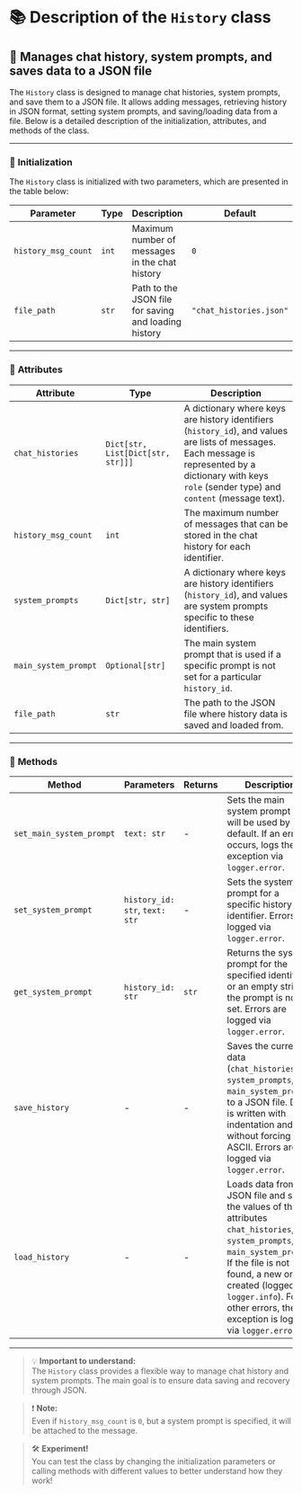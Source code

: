 # 📚 Description of the `History` class

## 🚀 Manages chat history, system prompts, and saves data to a JSON file

The `History` class is designed to manage chat histories, system prompts, and save them to a JSON file. It allows adding messages, retrieving history in JSON format, setting system prompts, and saving/loading data from a file. Below is a detailed description of the initialization, attributes, and methods of the class.

---

### 📨 **Initialization**

The `History` class is initialized with two parameters, which are presented in the table below:

| Parameter           | Type  | Description                                          | Default                 |
|---------------------|-------|------------------------------------------------------|-------------------------|
| `history_msg_count` | `int` | Maximum number of messages in the chat history       | `0`                     |
| `file_path`         | `str` | Path to the JSON file for saving and loading history | `"chat_histories.json"` |

---

### 🎯 **Attributes**

| Attribute            | Type                              | Description                                                                                                                                                                                                |
|----------------------|-----------------------------------|------------------------------------------------------------------------------------------------------------------------------------------------------------------------------------------------------------|
| `chat_histories`     | `Dict[str, List[Dict[str, str]]]` | A dictionary where keys are history identifiers (`history_id`), and values are lists of messages. Each message is represented by a dictionary with keys `role` (sender type) and `content` (message text). |
| `history_msg_count`  | `int`                             | The maximum number of messages that can be stored in the chat history for each identifier.                                                                                                                 |
| `system_prompts`     | `Dict[str, str]`                  | A dictionary where keys are history identifiers (`history_id`), and values are system prompts specific to these identifiers.                                                                               |
| `main_system_prompt` | `Optional[str]`                   | The main system prompt that is used if a specific prompt is not set for a particular `history_id`.                                                                                                         |
| `file_path`          | `str`                             | The path to the JSON file where history data is saved and loaded from.                                                                                                                                     |

---

### 📜 **Methods**

| Method                   | Parameters                     | Returns | Description                                                                                                                                                                                                                                                                |
|--------------------------|--------------------------------|---------|----------------------------------------------------------------------------------------------------------------------------------------------------------------------------------------------------------------------------------------------------------------------------|
| `set_main_system_prompt` | `text: str`                    | -       | Sets the main system prompt that will be used by default. If an error occurs, logs the exception via `logger.error`.                                                                                                                                                       |
| `set_system_prompt`      | `history_id: str`, `text: str` | -       | Sets the system prompt for a specific history identifier. Errors are logged via `logger.error`.                                                                                                                                                                            |
| `get_system_prompt`      | `history_id: str`              | `str`   | Returns the system prompt for the specified identifier or an empty string if the prompt is not set. Errors are logged via `logger.error`.                                                                                                                                  |
| `save_history`           | -                              | -       | Saves the current data (`chat_histories`, `system_prompts`, `main_system_prompt`) to a JSON file. Data is written with indentation and without forcing ASCII. Errors are logged via `logger.error`.                                                                        |
| `load_history`           | -                              | -       | Loads data from the JSON file and sets the values of the attributes `chat_histories`, `system_prompts`, and `main_system_prompt`. If the file is not found, a new one is created (logged via `logger.info`). For other errors, the exception is logged via `logger.error`. |

---

> 💡 **Important to understand:**  
> The `History` class provides a flexible way to manage chat history and system prompts. The main goal is to ensure data saving and recovery through JSON.

> ❗ **Note:**  
> Even if `history_msg_count` is `0`, but a system prompt is specified, it will be attached to the message.

> 🛠️ **Experiment!**  
> You can test the class by changing the initialization parameters or calling methods with different values to better understand how they work!
